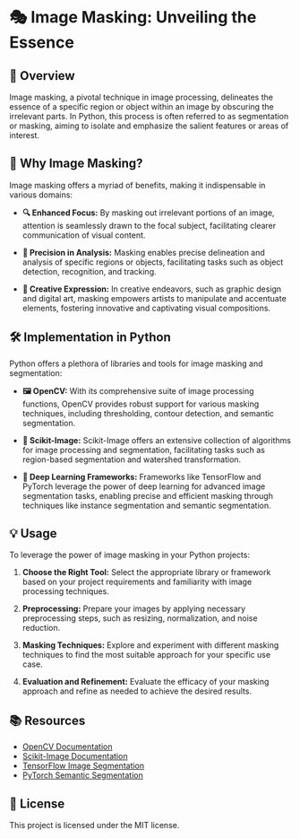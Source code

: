# 🎭 Image Masking: Unveiling the Essence

## 🎨 Overview
Image masking, a pivotal technique in image processing, delineates the essence of a specific region or object within an image by obscuring the irrelevant parts. In Python, this process is often referred to as segmentation or masking, aiming to isolate and emphasize the salient features or areas of interest.

## 🧐 Why Image Masking?
Image masking offers a myriad of benefits, making it indispensable in various domains:

- **🔍 Enhanced Focus:** By masking out irrelevant portions of an image, attention is seamlessly drawn to the focal subject, facilitating clearer communication of visual content.
  
- **🚀 Precision in Analysis:** Masking enables precise delineation and analysis of specific regions or objects, facilitating tasks such as object detection, recognition, and tracking.
  
- **🎨 Creative Expression:** In creative endeavors, such as graphic design and digital art, masking empowers artists to manipulate and accentuate elements, fostering innovative and captivating visual compositions.

## 🛠️ Implementation in Python
Python offers a plethora of libraries and tools for image masking and segmentation:

- **🖼️ OpenCV:** With its comprehensive suite of image processing functions, OpenCV provides robust support for various masking techniques, including thresholding, contour detection, and semantic segmentation.
  
- **🐍 Scikit-Image:** Scikit-Image offers an extensive collection of algorithms for image processing and segmentation, facilitating tasks such as region-based segmentation and watershed transformation.
  
- **🚀 Deep Learning Frameworks:** Frameworks like TensorFlow and PyTorch leverage the power of deep learning for advanced image segmentation tasks, enabling precise and efficient masking through techniques like instance segmentation and semantic segmentation.

## 💡 Usage
To leverage the power of image masking in your Python projects:

1. **Choose the Right Tool:** Select the appropriate library or framework based on your project requirements and familiarity with image processing techniques.
  
2. **Preprocessing:** Prepare your images by applying necessary preprocessing steps, such as resizing, normalization, and noise reduction.
  
3. **Masking Techniques:** Explore and experiment with different masking techniques to find the most suitable approach for your specific use case.
  
4. **Evaluation and Refinement:** Evaluate the efficacy of your masking approach and refine as needed to achieve the desired results.

## 📚 Resources
- [OpenCV Documentation](https://opencv.org/)
- [Scikit-Image Documentation](https://scikit-image.org/)
- [TensorFlow Image Segmentation](https://www.tensorflow.org/api_docs/python/tf/keras)
- [PyTorch Semantic Segmentation](https://pytorch.org/docs/stable/torchvision/index.html)

## 📝 License
This project is licensed under the MIT license.
